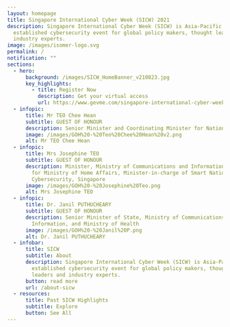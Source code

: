 ```yaml
---
layout: homepage
title: Singapore International Cyber Week (SICW) 2021
description: Singapore International Cyber Week (SICW) is Asia-Pacific’s most
  established cybersecurity event for global policy makers, thought leaders and
  industry experts.
image: /images/isomer-logo.svg
permalink: /
notification: ""
sections:
  - hero:
      background: /images/SICW_HomeBanner_v210823.jpg
      key_highlights:
        - title: Register Now
          description: Get your virtual access
          url: https://www.gevme.com/singapore-international-cyber-week-2021
  - infopic:
      title: Mr TEO Chee Hean
      subtitle: GUEST OF HONOUR
      description: Senior Minister and Coordinating Minister for National Security
      image: /images/GOH%20-%20Teo%20Chee%20Hean%20v2.png
      alt: Mr TEO Chee Hean
  - infopic:
      title: Mrs Josephine TEO
      subtitle: GUEST OF HONOUR
      description: Minister, Ministry of Communications and Information, 2nd Minister
        for Ministry of Home Affairs, Minister-in-charge of Smart Nation and
        Cybersecurity, Singapore
      image: /images/GOH%20-%20Josephine%20Teo.png
      alt: Mrs Josephine TEO
  - infopic:
      title: Dr. Janil PUTHUCHEARY
      subtitle: GUEST OF HONOUR
      description: Senior Minister of State, Ministry of Communications and
        Information, and Ministry of Health
      image: /images/GOH%20-%20Janil%20P.png
      alt: Dr. Janil PUTHUCHEARY
  - infobar:
      title: SICW
      subtitle: About
      description: Singapore International Cyber Week (SICW) is Asia-Pacific’s most
        established cybersecurity event for global policy makers, thought
        leaders and industry experts.
      button: read more
      url: /about-sicw
  - resources:
      title: Past SICW Highlights
      subtitle: Explore
      button: See All
---
```

